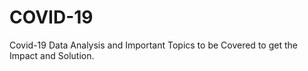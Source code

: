 # COVID-19
Covid-19 Data Analysis and Important Topics to be Covered to get the Impact and Solution.
